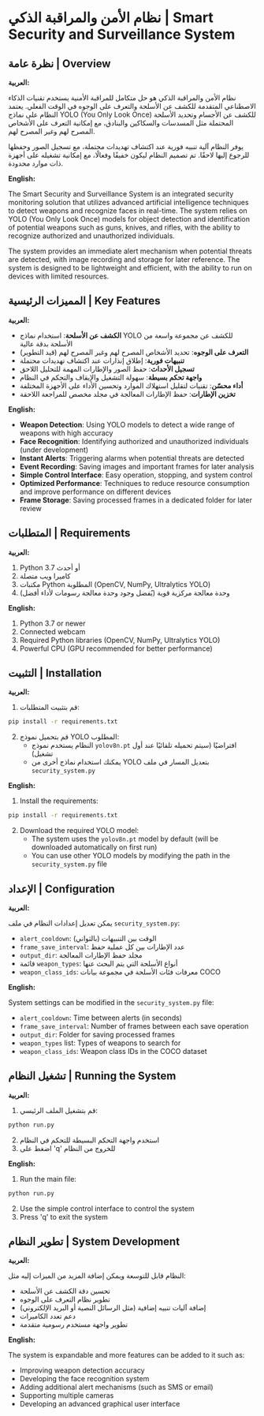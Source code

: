 # نظام الأمن والمراقبة الذكي | Smart Security and Surveillance System

## نظرة عامة | Overview

**العربية:**

نظام الأمن والمراقبة الذكي هو حل متكامل للمراقبة الأمنية يستخدم تقنيات الذكاء الاصطناعي المتقدمة للكشف عن الأسلحة والتعرف على الوجوه في الوقت الفعلي. يعتمد النظام على نماذج YOLO (You Only Look Once) للكشف عن الأجسام وتحديد الأسلحة المحتملة مثل المسدسات والسكاكين والبنادق، مع إمكانية التعرف على الأشخاص المصرح لهم وغير المصرح لهم.  

يوفر النظام آلية تنبيه فورية عند اكتشاف تهديدات محتملة، مع تسجيل الصور وحفظها للرجوع إليها لاحقًا. تم تصميم النظام ليكون خفيفًا وفعالًا، مع إمكانية تشغيله على أجهزة ذات موارد محدودة.

**English:**

The Smart Security and Surveillance System is an integrated security monitoring solution that utilizes advanced artificial intelligence techniques to detect weapons and recognize faces in real-time. The system relies on YOLO (You Only Look Once) models for object detection and identification of potential weapons such as guns, knives, and rifles, with the ability to recognize authorized and unauthorized individuals.

The system provides an immediate alert mechanism when potential threats are detected, with image recording and storage for later reference. The system is designed to be lightweight and efficient, with the ability to run on devices with limited resources.

## المميزات الرئيسية | Key Features

**العربية:**

- **الكشف عن الأسلحة**: استخدام نماذج YOLO للكشف عن مجموعة واسعة من الأسلحة بدقة عالية
- **التعرف على الوجوه**: تحديد الأشخاص المصرح لهم وغير المصرح لهم (قيد التطوير)
- **تنبيهات فورية**: إطلاق إنذارات عند اكتشاف تهديدات محتملة
- **تسجيل الأحداث**: حفظ الصور والإطارات المهمة للتحليل اللاحق
- **واجهة تحكم بسيطة**: سهولة التشغيل والإيقاف والتحكم في النظام
- **أداء محسّن**: تقنيات لتقليل استهلاك الموارد وتحسين الأداء على الأجهزة المختلفة
- **تخزين الإطارات**: حفظ الإطارات المعالجة في مجلد مخصص للمراجعة اللاحقة

**English:**

- **Weapon Detection**: Using YOLO models to detect a wide range of weapons with high accuracy
- **Face Recognition**: Identifying authorized and unauthorized individuals (under development)
- **Instant Alerts**: Triggering alarms when potential threats are detected
- **Event Recording**: Saving images and important frames for later analysis
- **Simple Control Interface**: Easy operation, stopping, and system control
- **Optimized Performance**: Techniques to reduce resource consumption and improve performance on different devices
- **Frame Storage**: Saving processed frames in a dedicated folder for later review

## المتطلبات | Requirements

**العربية:**

1. Python 3.7 أو أحدث
2. كاميرا ويب متصلة
3. مكتبات Python المطلوبة (OpenCV, NumPy, Ultralytics YOLO)
4. وحدة معالجة مركزية قوية (يُفضل وجود وحدة معالجة رسومات لأداء أفضل)

**English:**

1. Python 3.7 or newer
2. Connected webcam
3. Required Python libraries (OpenCV, NumPy, Ultralytics YOLO)
4. Powerful CPU (GPU recommended for better performance)

## التثبيت | Installation

**العربية:**

1. قم بتثبيت المتطلبات:
```bash
pip install -r requirements.txt
```

2. قم بتحميل نموذج YOLO المطلوب:
   - النظام يستخدم نموذج `yolov8n.pt` افتراضيًا (سيتم تحميله تلقائيًا عند أول تشغيل)
   - يمكنك استخدام نماذج أخرى من YOLO بتعديل المسار في ملف `security_system.py`

**English:**

1. Install the requirements:
```bash
pip install -r requirements.txt
```

2. Download the required YOLO model:
   - The system uses the `yolov8n.pt` model by default (will be downloaded automatically on first run)
   - You can use other YOLO models by modifying the path in the `security_system.py` file

## الإعداد | Configuration

**العربية:**

يمكن تعديل إعدادات النظام في ملف `security_system.py`:

- `alert_cooldown`: الوقت بين التنبيهات (بالثواني)
- `frame_save_interval`: عدد الإطارات بين كل عملية حفظ
- `output_dir`: مجلد حفظ الإطارات المعالجة
- قائمة `weapon_types`: أنواع الأسلحة التي يتم البحث عنها
- `weapon_class_ids`: معرفات فئات الأسلحة في مجموعة بيانات COCO

**English:**

System settings can be modified in the `security_system.py` file:

- `alert_cooldown`: Time between alerts (in seconds)
- `frame_save_interval`: Number of frames between each save operation
- `output_dir`: Folder for saving processed frames
- `weapon_types` list: Types of weapons to search for
- `weapon_class_ids`: Weapon class IDs in the COCO dataset

## تشغيل النظام | Running the System

**العربية:**

1. قم بتشغيل الملف الرئيسي:
```bash
python run.py
```

2. استخدم واجهة التحكم البسيطة للتحكم في النظام
3. اضغط على 'q' للخروج من النظام

**English:**

1. Run the main file:
```bash
python run.py
```

2. Use the simple control interface to control the system
3. Press 'q' to exit the system

## تطوير النظام | System Development

**العربية:**

النظام قابل للتوسعة ويمكن إضافة المزيد من الميزات إليه مثل:

- تحسين دقة الكشف عن الأسلحة
- تطوير نظام التعرف على الوجوه
- إضافة آليات تنبيه إضافية (مثل الرسائل النصية أو البريد الإلكتروني)
- دعم تعدد الكاميرات
- تطوير واجهة مستخدم رسومية متقدمة

**English:**

The system is expandable and more features can be added to it such as:

- Improving weapon detection accuracy
- Developing the face recognition system
- Adding additional alert mechanisms (such as SMS or email)
- Supporting multiple cameras
- Developing an advanced graphical user interface
